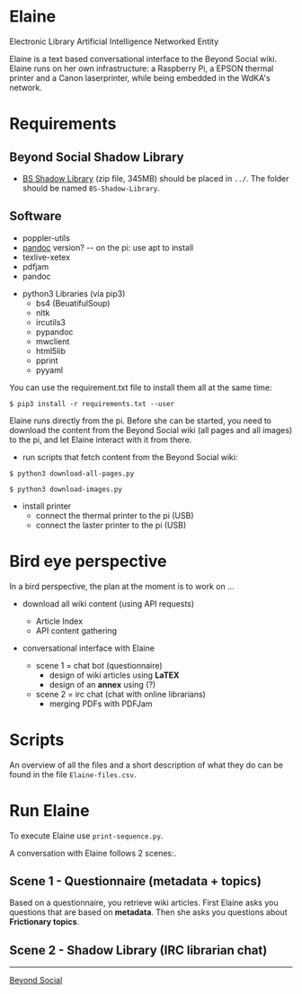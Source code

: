 # Elaine

Electronic Library Artificial Intelligence Networked Entity

Elaine is a text based conversational interface to the Beyond Social wiki. Elaine runs on her own infrastructure: a Raspberry Pi, a EPSON thermal printer and a Canon laserprinter, while being embedded in the WdKA's network.

# Requirements
## Beyond Social Shadow Library
* [BS Shadow Library](https://beyond-social.org/BS-Shadow-Library/) (zip file, 345MB) should be placed in `../`. The folder should be named `BS-Shadow-Library`.

## Software
* poppler-utils
* [pandoc](https://pandoc.org/) version? -- on the pi: use apt to install
* texlive-xetex 
* pdfjam 
* pandoc
<!-- 
You need to install the `bidi` (bidirectional) package of TeX.
You can do this by using the TeX package manager tlmgr.

If you never used tlmgr before, you need to init the user tree:
	
	$ tlmgr init-usertree

In case you need to upgrade tlmgr, follow this page: [https://tug.org/texlive/upgrade.html](https://tug.org/texlive/upgrade.html)

Then install the `bidi` package:

	$ tlmgr  -->

* python3 Libraries (via pip3)
  * bs4 (BeuatifulSoup)
  * nltk
  * ircutils3
  * pypandoc
  * mwclient
  * html5lib
  * pprint
  * pyyaml

You can use the requirement.txt file to install them all at the same time: 

`$ pip3 install -r requirements.txt --user`

Elaine runs directly from the pi. Before she can be started, you need to download the content from the Beyond Social wiki (all pages and all images) to the pi, and let Elaine interact with it from there.

* run scripts that fetch content from the Beyond Social wiki:
 
`$ python3 download-all-pages.py`

`$ python3 download-images.py`
  
* install printer
  * connect the thermal printer to the pi (USB)
  * connect the laster printer to the pi (USB)

# Bird eye perspective
In a bird perspective, the plan at the moment is to work on ...

* download all wiki content (using API requests)
  * Article Index
  * API content gathering

* conversational interface with Elaine 
	* scene 1 = chat bot (questionnaire)
		* design of wiki articles using **LaTEX**
		* design of an **annex** using (?)
	* scene 2 = irc chat (chat with online librarians)
		* merging PDFs with PDFJam

# Scripts

An overview of all the files and a short description of what they do can be found in the file `Elaine-files.csv`.

# Run Elaine

To execute Elaine use `print-sequence.py`.

A conversation with Elaine follows 2 scenes:.

## Scene 1 - Questionnaire (metadata + topics)

Based on a questionnaire, you retrieve wiki articles. 
First Elaine asks you questions that are based on **metadata**. 
Then she asks you questions about **Frictionary topics**.

## Scene 2 - Shadow Library (IRC librarian chat)

-----

[Beyond Social](https://beyond-social.org)


